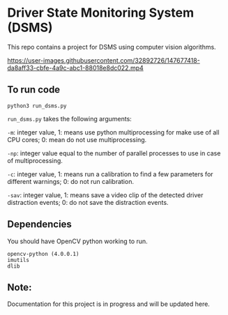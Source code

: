 # Driver State Monitoring System (DSMS)

This repo contains a project for DSMS using computer vision algorithms.


https://user-images.githubusercontent.com/32892726/147677418-da8aff33-cbfe-4a9c-abc1-88018e8dc022.mp4


## To run code
```
python3 run_dsms.py
```
```run_dsms.py``` takes the following arguments:

```-m```: integer value, 1: means use python multiprocessing for make use of all CPU cores; 0: mean do not use multiprocessing.

```-np```: integer value equal to the number of parallel processes to use in case of multiprocessing.

```-c```: integer value, 1: means run a calibration to find a few parameters for different warnings; 0: do not run calibration.

```-sav```: integer value, 1: means save a video clip of the detected driver distraction events; 0: do not save the distraction events.


## Dependencies
You should have OpenCV python working to run.
```
opencv-python (4.0.0.1)
imutils
dlib
```

## Note: 
Documentation for this project is in progress and will be updated here.

